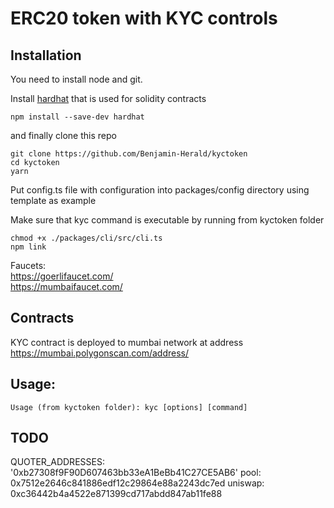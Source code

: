 # ERC20 token with KYC controls


## Installation

You need to install node and git. 

Install [hardhat](https://hardhat.org/getting-started/#installation) that is used for solidity contracts
	
	npm install --save-dev hardhat

and finally clone this repo

	git clone https://github.com/Benjamin-Herald/kyctoken
	cd kyctoken
	yarn

Put config.ts file with configuration into packages/config directory using template as example

Make sure that kyc command is executable by running from kyctoken folder

	chmod +x ./packages/cli/src/cli.ts
	npm link

Faucets:   
https://goerlifaucet.com/  
https://mumbaifaucet.com/



## Contracts

KYC contract is deployed to mumbai network at address 
https://mumbai.polygonscan.com/address/ 

## Usage:
```
Usage (from kyctoken folder): kyc [options] [command]

```


## TODO

QUOTER_ADDRESSES: '0xb27308f9F90D607463bb33eA1BeBb41C27CE5AB6'
pool: 0x7512e2646c841886edf12c29864e88a2243dc7ed
uniswap: 0xc36442b4a4522e871399cd717abdd847ab11fe88
